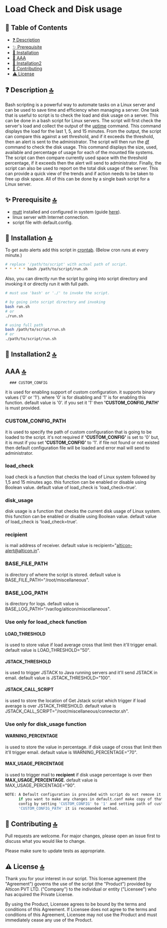 # Load Check and Disk usage

## 📖 Table of Contents
- [❓ Description](#-Description-)
- [✨ Prerequisite](#-Prerequisite-)
- [💾 Installation](#-installation-)
- [💾 AAA ](#-aaa-)
- [💾 Installation2](#-installation2-)
- [🧰 Contributing](#️-Contributing-)
- [⚠️ License](#-License-)

## ❓ Description [🔝](#-table-of-contents)

Bash scripting is a powerful way to automate tasks on a Linux server and can be used to save time and efficiency when managing a server. One task that is useful to script is to check the load and disk usage on a server. This can be done in a bash script for Linux servers. The script will first check the server's load and collect the output of the [uptime](https://man7.org/linux/man-pages/man1/uptime.1.html) command. This command displays the load for the last 1, 5, and 15 minutes. From the output, the script can compare this against a set threshold, and if it exceeds the threshold, then an alert is sent to the administrator. The script will then run the [df](https://man7.org/linux/man-pages/man1/df.1.html) command to check the disk usage. This command displays the size, used, available and percentage of usage for each of the mounted file systems. The script can then compare currently used space with the threshold percentage, if it exceeds then the alert will send to administrator. Finally, the script can also be used to report on the total disk usage of the server. This can provide a quick view of the trends and if action needs to be taken to free up disk space. All of this can be done by a single bash script for a Linux server.

## ✨ Prerequisite [🔝](#-table-of-contents)
- [mutt](https://linux.die.net/man/1/mutt) installed and configured in system (guide [here](https://www.fosstechnix.com/install-and-configure-mutt-on-ubuntu-centos/)).
- linux server with Internet connection.
- script file with default.config.

## 💾 Installation [🔝](#-table-of-contents)

To get auto alerts add this script in [crontab](https://man7.org/linux/man-pages/man5/crontab.5.html). (Below cron runs at every minute.)

```bash
# replace '/path/to/script' with actual path of script.
* * * * * bash /path/to/script/run.sh
```

Also, you can directly run the script by going into script directory and invoking it or directly run it with full path.
```bash
# must use 'bash' or './' to invoke the script.

# by going into script directory and invoking
bash run.sh
# or
./run.sh

# using full path
bash /path/to/script/run.sh
# or
./path/to/script/run.sh
```
## 💾 Installation2 [🔝](#-table-of-contents)

## AAA [🔝](#-table-of-contents)

      ### CUSTOM_CONFIG
it is used for enabling support of custom configuration. it supports binary values ('0' or '1'). where '0' is for disabling and '1' is for enabling this function. default value is '0'. if you set it '1' then **'CUSTOM_CONFIG_PATH'** is must provided.

### CUSTOM_CONFIG_PATH
it is used to specify the path of custom configuration that is going to be loaded to the script. it's not required if **'CUSTOM_CONFIG'** is set to '0' but, it is must if you set **'CUSTOM_CONFIG'** to '1'. if file not found or not existed then default configuration file will be loaded and error mail will send to administrator.

### load_check
load check is a function that checks the load of Linux system followed by 1,5 and 15 minutes ago. this function can be enabled or disable using Boolean value. default value of load_check is 'load_check=true'.

### disk_usage
disk usage is a function that checks the current disk usage of Linux system. this function can be enabled or disable using Boolean value. default value of load_check is 'load_check=true'.

### recipient
is mail address of receiver. default value is recipient="alticon-alert@alticon.in".

### BASE_FILE_PATH
is directory of where the script is stored. default value is BASE_FILE_PATH="/root/miscellaneous".

### BASE_LOG_PATH
is directory for logs. default value is BASE_LOG_PATH="/var/log/alticon/miscellaneous".

### Use only for load_check function

#### LOAD_THRESHOLD
is used to store value if load average cross that limit then it'll trigger email. default value is LOAD_THRESHOLD="50".

#### JSTACK_THRESHOLD
is used to trigger JSTACK to Java running servers and it'll send JSTACK in email. default value is JSTACK_THRESHOLD="100".

#### JSTACK_CALL_SCRIPT
is used to store the location of Get Jstack script which trigger if load average is over JSTACK_THRESHOLD. default value is JSTACK_CALL_SCRIPT="/root/miscellaneous/connector.sh".

### Use only for disk_usage function

#### WARNING_PERCENTAGE
is used to store the value in percentage. if disk usage of cross that limit then it'll trigger email. default value is WARNING_PERCENTAGE="70".

#### MAX_USAGE_PERCENTAGE
is used to trigger mail to **recipient** if disk usage percentage is over then **MAX_USAGE_PERCENTAGE**. default value is MAX_USAGE_PERCENTAGE="90".

```bash
NOTE: A Default configuration is provided with script do not remove it else script will not function.
      if you want to make any changes in default.conf make copy of that file and use it as custom 
      config by setting 'CUSTOM_CONFIG' to '1' and setting path of custom config into
      'CUSTOM_CONFIG_PATH' it is recomanded method.
```
 
## 🧰 Contributing [🔝](#-table-of-contents)

Pull requests are welcome. For major changes, please open an issue first to discuss what you would like to change.

Please make sure to update tests as appropriate.

## ⚠️ License [🔝](#-table-of-contents)

Thank you for your interest in our script. This license agreement (the "Agreement") governs the use of the script (the "Product") provided by Alticon PVT LTD. ("Company") to the individual or entity ("Licensee") who has acquired the Private License.

By using the Product, Licensee agrees to be bound by the terms and conditions of this Agreement. If Licensee does not agree to the terms and conditions of this Agreement, Licensee may not use the Product and must immediately cease any use of the Product.
